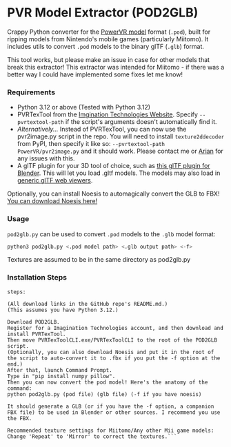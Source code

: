 # PVR Model Extractor (POD2GLB)

Crappy Python converter for the [PowerVR model](https://github.com/powervr-graphics/Native_SDK/blob/R15.1-v3.5/Tools/PVRTModelPOD.h) format (`.pod`), built for ripping models from Nintendo's mobile games (particularly Miitomo). It includes utils to convert `.pod` models to the binary glTF (`.glb`) format.

This tool works, but please make an issue in case for other models that break this extractor! This extractor was intended for Miitomo - if there was a better way I could have implemented some fixes let me know!

### Requirements

* Python 3.12 or above (Tested with Python 3.12)
* PVRTexTool from the [Imgination Technologies Website](https://developer.imaginationtech.com/solutions/pvrtextool/). Specify `--pvrtextool-path` if the script's arguments doesn't automatically find it.
* _Alternatively..._ Instead of PVRTexTool, you can now use the pvr2image.py script in the repo. You will need to install `texture2ddecoder` from PyPI, then specify it like so: `--pvrtextool-path PowerVR/pvr2image.py` and it should work. Please contact me or [Arian](https://github.com/ariankordi) for any issues with this.
* A glTF plugin for your 3D tool of choice, such as [this glTF plugin for Blender](https://docs.blender.org/manual/en/latest/addons/import_export/scene_gltf2.html). This will let you load .gltf models. The models may also load in [generic glTF web viewers](https://gltf-viewer.donmccurdy.com).

Optionally, you can install Noesis to automagically convert the GLB to FBX! [You can download Noesis here!](https://www.richwhitehouse.com/index.php?content=inc_projects.php&showproject=91)

### Usage

`pod2glb.py` can be used to convert `.pod` models to the `.glb` model format:

```bash
python3 pod2glb.py <.pod model path> <.glb output path> <-f>
```

Textures are assumed to be in the same directory as pod2glb.py

### Installation Steps
```
steps:

(All download links in the GitHub repo's README.md.)
(This assumes you have Python 3.12.)

Download POD2GLB.
Register for a Imagination Technologies account, and then download and install PVRTexTool.
Then move PVRTexToolCLI.exe/PVRTexToolCLI to the root of the POD2GLB script.
(Optionally, you can also download Noesis and put it in the root of the script to auto-convert it to .fbx if you put the -f option at the end.)
After that, launch Command Prompt.
Type in "pip install numpy pillow".
Then you can now convert the pod model! Here's the anatomy of the command:
python pod2glb.py (pod file) (glb file) (-f if you have noesis)

It should generate a GLB (or if you have the -f option, a companion FBX file) to be used in Blender or other sources. I recommend you use the FBX.

Recommended texture settings for Miitomo/Any other Mii game models:
Change 'Repeat' to 'Mirror' to correct the textures.```
